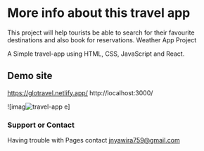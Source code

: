# More info about this travel app

This project will help tourists be able to search for their favourite destinations and also book for reservations.
Weather App Project


A Simple travel-app using HTML, CSS, JavaScript and React.


## Demo site
https://glotravel.netlify.app/
http://localhost:3000/



![imag![travel-app](https://user-images.githubusercontent.com/106586594/183315608-29ae4b30-b994-4ef2-a37c-1e42579442a8.png)
e]

### Support or Contact 

Having trouble with Pages contact jnyawira759@gmail.com
